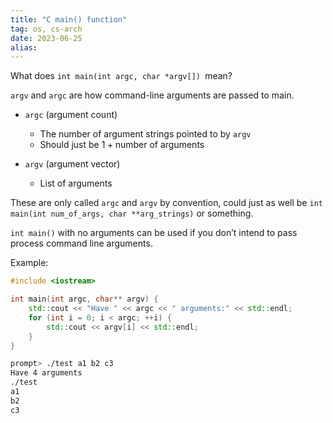 ```yaml
---
title: "C main() function"
tag: os, cs-arch 
date: 2023-06-25
alias:
---
```


What does `int main(int argc, char *argv[]) `mean?

`argv` and `argc` are how command-line arguments are passed to main.

- `argc` (argument count)
	- The number of argument strings pointed to by `argv`
	- Should just be $1 + \text{number of arguments}$

- `argv` (argument vector)
	- List of arguments

These are only called `argc` and `argv` by convention, could just as well be `int main(int num_of_args, char **arg_strings)` or something.

`int main()` with no arguments can be used if you don’t intend to pass process command line arguments. 

Example:
```cpp
#include <iostream>

int main(int argc, char** argv) {
    std::cout << "Have " << argc << " arguments:" << std::endl;
    for (int i = 0; i < argc; ++i) {
        std::cout << argv[i] << std::endl;
    }
}
```
```bash
prompt> ./test a1 b2 c3
Have 4 arguments
./test
a1
b2
c3
```